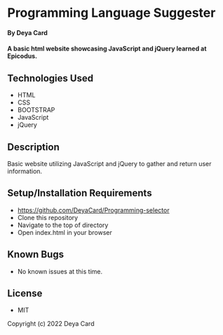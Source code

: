 #   Programming Language Suggester

#### By Deya Card

#### A basic html website showcasing JavaScript and jQuery learned at Epicodus.

## Technologies Used

* HTML
* CSS
* BOOTSTRAP
* JavaScript
* jQuery

## Description

Basic website utilizing JavaScript and jQuery to gather and return user information.

## Setup/Installation Requirements

* https://github.com/DeyaCard/Programming-selector
* Clone this repository
* Navigate to the top of directory
* Open index.html in your browser



## Known Bugs

* No known issues at this time.


## License
*  MIT

Copyright (c) 2022 Deya Card

